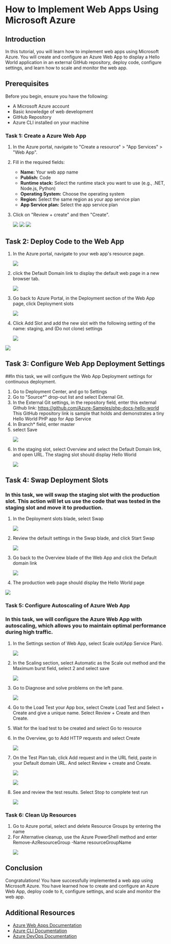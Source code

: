 # How to Implement Web Apps Using Microsoft Azure


## Introduction
In this tutorial, you will learn how to implement web apps using Microsoft Azure. You will create and configure an Azure Web App to display a Hello World application in an external GitHub repository, deploy code, configure settings, and learn how to scale and monitor the web app.



## Prerequisites
Before you begin, ensure you have the following:
- A Microsoft Azure account
- Basic knowledge of web development
- GitHub Repository 
- Azure CLI installed on your machine



### Task 1: Create a Azure Web App
1. In the Azure portal, navigate to "Create a resource" > "App Services" > "Web App".
2. Fill in the required fields:
    - **Name:** Your web app name
    - **Publish:** Code
    - **Runtime stack:** Select the runtime stack you want to use (e.g., .NET, Node.js, Python)
    - **Operating System:** Choose the operating system
    - **Region:** Select the same region as your app service plan
    - **App Service plan:** Select the app service plan 
3. Click on "Review + create" and then "Create".

    <img src="https://github.com/user-attachments/assets/8adc3cb3-a682-4df8-a4b3-16afc1bb220d"> 
   <img src="https://github.com/user-attachments/assets/96c8536f-c2a7-4ea4-8659-21cb861f5bc5">  
   <img src="https://github.com/user-attachments/assets/6471c4f3-5f4e-4a24-b7b2-28fd762e3879"

## Task 2: Deploy Code to the Web App


1. In the Azure portal, navigate to your web app's resource page.
   <p>
      <img src="https://github.com/user-attachments/assets/c6eb0301-e1ba-4e1b-b287-080b7d6236c2"
   </p>
2. click the Default Domain link to display the default web page in a new browser tab.
   <p>
     <img src="https://github.com/user-attachments/assets/6b1a65b6-2c75-4b55-a4ec-fabdbffd8381"
   </p> 
3. Go back to Azure Portal, in the Deployment section of the Web App page, click Deployment slots
   <p>
     <img src="https://github.com/user-attachments/assets/3c9824ae-c15f-4049-b3e3-e81d19fdd3ce"
   </p>


4. Click Add Slot and add the new slot with the following setting of the name: staging, and (Do not clone) settings
   <p>
     <img src= "https://github.com/user-attachments/assets/a591b940-0369-40fb-8a42-24fc13f95cbb" 
   
  </p> 
  <p>
     <img src="https://github.com/user-attachments/assets/da0d2476-a63e-41b8-9d3f-e806014fd334"
  </p>


## Task 3: Configure Web App Deployment Settings

##In this task, we will configure the Web App Deployment settings for continuous deployment.

1. Go to Deployment Center, and go to Settings
2. Go to "Source*" drop-out list and select External Git.
3. In the External Git settings, in the repository field, enter this external Github link: https://github.com/Azure-Samples/php-docs-hello-world
   This GitHub repository link is sample that holds and demonstrates a tiny Hello World PHP app for App Service
4. In Branch* field, enter master
5. select Save
   <p>
       <img src="https://github.com/user-attachments/assets/48e90701-f403-42c2-968d-522e1bd40959"
   </p> 
6. In the staging slot, select Overview and select the Default Domain link, and open URL. The staging slot should display Hello World 
   <p>
     <img src= "https://github.com/user-attachments/assets/ce342cfe-fa32-4cce-b02a-af9fc95c9533"
   </p> 


## Task 4: Swap Deployment Slots 

### In this task, we will swap the staging slot with the production slot. This action will let us use the code that was tested in the staging slot and move it to production. 
1. In the Deployment slots blade, select Swap
   <p>
     <img src="https://github.com/user-attachments/assets/c65ca04d-48a2-41b6-a718-80654d392ce8"
   </p>
2. Review the default settings in the Swap blade, and click Start Swap
   <p>
     <img src="https://github.com/user-attachments/assets/ff580593-adb8-4a77-a92f-7e60d5a682e1"
   </p>
3. Go back to the Overview blade of the Web App and click the Default domain link
   <p>
     <img src="https://github.com/user-attachments/assets/9891b7c7-cc51-47f9-9101-9842f1360b4a"
   </p>
4.  The production web page should display the Hello World page
   <p>
     <img src="https://github.com/user-attachments/assets/043da934-63f2-4f14-933a-a98d3091bdd1"
   </p>



### Task 5: Configure Autoscaling of Azure Web App

### In this task, we will configure the Azure Web App with autoscaling, which allows you to maintain optimal performance during high traffic. 
1. In the Settings section of Web App, select Scale out(App Service Plan).
    <p>
      <img src="https://github.com/user-attachments/assets/0bbe6a36-c409-4ab2-b058-ee108ab0938b"
    </p> 
2. In the Scaling section, select Automatic as the Scale out method and the Maximum burst field, select 2 and select save
   <p>
     <img src="https://github.com/user-attachments/assets/637242e6-6324-4ed8-9b1e-5ef271d46b74"
   </p> 
3. Go to Diagnose and solve problems on the left pane.
   <p>
     <img src="https://github.com/user-attachments/assets/3e220fd4-ecdb-44f4-83c9-0cc46ff610ed"

   </p> 
4. Go to the Load Test your App box, select Create Load Test and Select + Create and give a unique name. Select Review + Create and then Create.
5. Wait for the load test to be created and select Go to resource
6. In the Overview,  go to Add HTTP requests and select Create
   <p>
     <img src="https://github.com/user-attachments/assets/cc4932e9-581f-47e3-b3e4-4b83fcfdb0b3"
   </p>
7. On the Test Plan tab, click Add request and in the URL field, paste in your Default domain URL. And select Review + create and Create.
   <p>
     <img src="https://github.com/user-attachments/assets/9890afc3-528f-4f71-887d-5a1e33b07193"
   </p>  
   <p>
     <img src="https://github.com/user-attachments/assets/c80ab6d9-94ac-478e-8ab9-ae0bc9d0eae9"
   </p>
8. See and review the test results. Select Stop to complete test run
   <p>
     <img src="https://github.com/user-attachments/assets/0c487e47-3879-4059-abf2-0d1ececb4653"
   </p> 

### Task 6: Clean Up Resources 
1. Go to Azure portal, select and delete Resource Groups by entering the name
2. For Alternative cleanup, use the Azure PowerShell method and enter Remove-AzResourceGroup -Name resourceGroupName
   <p>
     <img src="https://github.com/user-attachments/assets/5e50b6c7-edd3-4203-9d5e-ce7eb1a27b2b"
   </p>
## Conclusion
Congratulations! You have successfully implemented a web app using Microsoft Azure. You have learned how to create and configure an Azure Web App, deploy code to it, configure settings, and scale and monitor the web app.

## Additional Resources
- [Azure Web Apps Documentation](https://docs.microsoft.com/en-us/azure/app-service/)
- [Azure CLI Documentation](https://docs.microsoft.com/en-us/cli/azure/)
- [Azure DevOps Documentation](https://docs.microsoft.com/en-us/azure/devops/?view=azure-devops)
